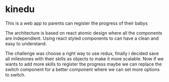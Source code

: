 # kinedu
This is a web app to parents can register the progress of their babys

The architecture is based on react atomic design where all the components are independient. Using react styled components to can have a clean and easy to understand. 

The challenge was choose a right way to use redux, finally i decided save all milestones with their skills as objects to make it more scalable. Now if we wants to add more skills to register the progress maybe we can replace the switch component for a better component where we can set more options to switch.

